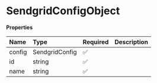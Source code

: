 # SendgridConfigObject

**Properties**

| Name   | Type           | Required | Description |
| :----- | :------------- | :------- | :---------- |
| config | SendgridConfig | ✅       |             |
| id     | string         | ✅       |             |
| name   | string         | ✅       |             |
